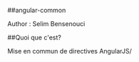 ##angular-common

Author : Selim Bensenouci

##Quoi que c'est?

Mise en commun de directives AngularJS/